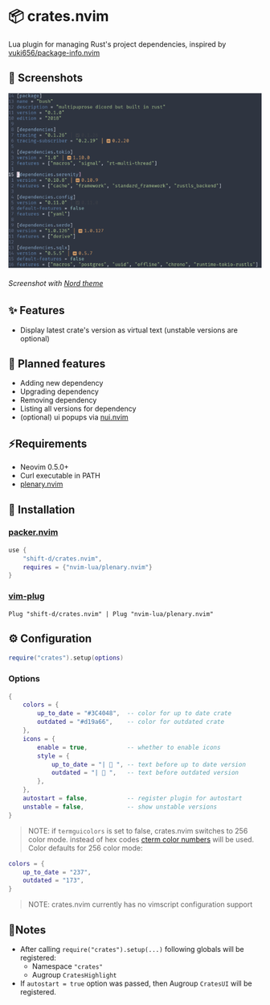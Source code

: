 # 📦 crates.nvim
Lua plugin for managing Rust's project dependencies, inspired by [vuki656/package-info.nvim](https://github.com/vuki656/package-info.nvim)

## 📸 Screenshots
![Cargo.toml with nord theme](media/Cargo.toml.png)
###### Screenshot with [Nord theme](https://github.com/shaunsingh/nord.nvim)

## ✨ Features
- Display latest crate's version as virtual text (unstable versions are optional)

## 🚀 Planned features
- Adding new dependency
- Upgrading dependency
- Removing dependency
- Listing all versions for dependency
- (optional) ui popups via [nui.nvim](https://github.com/MunifTanjim/nui.nvim)

## ⚡️Requirements
- Neovim 0.5.0+
- Curl executable in PATH
- [plenary.nvim](https://github.com/nvim-lua/plenary.nvim)

## 📩 Installation

### [packer.nvim](https://github.com/wbthomason/packer.nvim)

```lua
use {
    "shift-d/crates.nvim",
    requires = {"nvim-lua/plenary.nvim"}
}
```

### [vim-plug](https://github.com/junegunn/vim-plug)

```vim
Plug "shift-d/crates.nvim" | Plug "nvim-lua/plenary.nvim"
```

## ⚙ Configuration

```lua
require("crates").setup(options)
```

### Options

```lua
{
    colors = {
        up_to_date = "#3C4048",  -- color for up to date crate
        outdated = "#d19a66",    -- color for outdated crate
    },
    icons = {
        enable = true,           -- whether to enable icons
        style = {
            up_to_date = "|  ", -- text before up to date version
            outdated = "|  ",   -- text before outdated version
        },
    },
    autostart = false,           -- register plugin for autostart
    unstable = false,            -- show unstable versions
}
```

> NOTE: if `termguicolors` is set to false, crates.nvim switches to 256 color mode. instead of hex codes [cterm color numbers](https://jonasjacek.github.io/colors/) will be used.
> Color defaults for 256 color mode:

```lua
colors = {
    up_to_date = "237",
    outdated = "173",
}
```

> NOTE: crates.nvim currently has no vimscript configuration support

## 📝Notes
- After calling `require("crates").setup(...)` following globals will be registered:
    - Namespace `"crates"`
    - Augroup `CratesHighlight`
- If `autostart = true` option was passed, then Augroup `CratesUI` will be registered.
